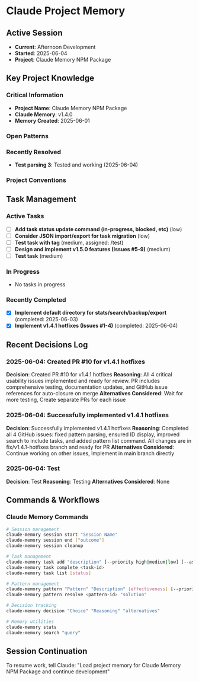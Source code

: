 # Claude Project Memory

## Active Session
- **Current**: Afternoon Development
- **Started**: 2025-06-04
- **Project**: Claude Memory NPM Package

## Key Project Knowledge

### Critical Information
- **Project Name**: Claude Memory NPM Package
- **Claude Memory**: v1.4.0
- **Memory Created**: 2025-06-01

### Open Patterns


### Recently Resolved
- **Test parsing 3**: Tested and working (2025-06-04)

### Project Conventions
<!-- Discovered during development -->

## Task Management

### Active Tasks
- [ ] **Add task status update command (in-progress, blocked, etc)** (low)
- [ ] **Consider JSON import/export for task migration** (low)
- [ ] **Test task with tag** (medium, assigned: /test)
- [ ] **Design and implement v1.5.0 features (Issues #5-9)** (medium)
- [ ] **Test task** (medium)

### In Progress
- No tasks in progress

### Recently Completed
- [x] **Implement default directory for stats/search/backup/export** (completed: 2025-06-03)
- [x] **Implement v1.4.1 hotfixes (Issues #1-4)** (completed: 2025-06-04)

## Recent Decisions Log

### 2025-06-04: Created PR #10 for v1.4.1 hotfixes
**Decision**: Created PR #10 for v1.4.1 hotfixes
**Reasoning**: All 4 critical usability issues implemented and ready for review. PR includes comprehensive testing, documentation updates, and GitHub issue references for auto-closure on merge
**Alternatives Considered**: Wait for more testing, Create separate PRs for each issue


### 2025-06-04: Successfully implemented v1.4.1 hotfixes
**Decision**: Successfully implemented v1.4.1 hotfixes
**Reasoning**: Completed all 4 GitHub issues: fixed pattern parsing, ensured ID display, improved search to include tasks, and added pattern list command. All changes are in fix/v1.4.1-hotfixes branch and ready for PR
**Alternatives Considered**: Continue working on other issues, Implement in main branch directly


### 2025-06-04: Test
**Decision**: Test
**Reasoning**: Testing
**Alternatives Considered**: None


## Commands & Workflows

### Claude Memory Commands
```bash
# Session management
claude-memory session start "Session Name"
claude-memory session end ["outcome"]
claude-memory session cleanup

# Task management
claude-memory task add "description" [--priority high|medium|low] [--assignee name]
claude-memory task complete <task-id>
claude-memory task list [status]

# Pattern management
claude-memory pattern "Pattern" "Description" [effectiveness] [--priority critical|high|medium|low]
claude-memory pattern resolve <pattern-id> "solution"

# Decision tracking
claude-memory decision "Choice" "Reasoning" "alternatives"

# Memory utilities
claude-memory stats
claude-memory search "query"
```

## Session Continuation
To resume work, tell Claude:
"Load project memory for Claude Memory NPM Package and continue development"
